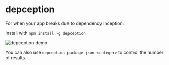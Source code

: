 # depception

For when your app breaks due to dependency inception.

Install with `npm install -g depception`

![depception demo](https://i.imgur.com/fKYfkxW.gif)

You can also use `depception package.json <integer>` to control the number of results.
